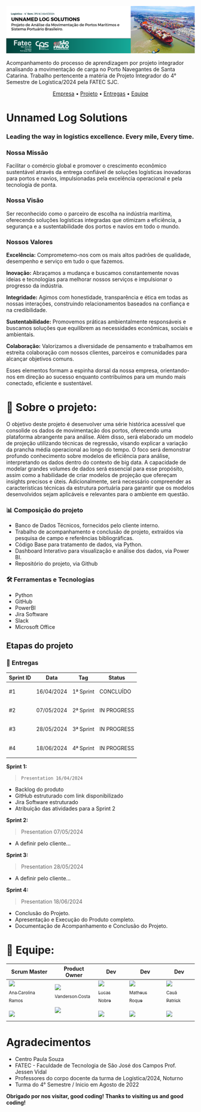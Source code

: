 ![magamissy](header.3_20240416_214430_0000.png)

Acompanhamento do processo de aprendizagem por projeto integrador analisando a movimentação de carga no Porto Navegantes de Santa Catarina. Trabalho pertencente a matéria de Projeto Integrador do 4° Semestre de Logística/2024 pela FATEC SJC.

 <p align="center">
     <a href="#empresa">Empresa</a> • 
     <a href="projeto">Projeto</a> •
     <a href="entregas">Entregas</a> •
     <a href="equipe">Equipe</a> 
  
<span id="empresa">
 
# Unnamed Log Solutions
### Leading the way in logistics excellence. Every mile, Every time. 

### Nossa Missão
Facilitar o comércio global e promover o crescimento econômico sustentável através da entrega confiável de soluções logísticas inovadoras para portos e navios, impulsionadas pela excelência operacional e pela tecnologia de ponta.

### Nossa Visão
Ser reconhecido como o parceiro de escolha na indústria marítima, oferecendo soluções logísticas integradas que otimizam a eficiência, a segurança e a sustentabilidade dos portos e navios em todo o mundo.

### Nossos Valores
**Excelência:** Comprometemo-nos com os mais altos padrões de qualidade, desempenho e serviço em tudo o que fazemos.

**Inovação:** Abraçamos a mudança e buscamos constantemente novas ideias e tecnologias para melhorar nossos serviços e impulsionar o progresso da indústria.

**Integridade:** Agimos com honestidade, transparência e ética em todas as nossas interações, construindo relacionamentos baseados na confiança e na credibilidade.

**Sustentabilidade:** Promovemos práticas ambientalmente responsáveis e buscamos soluções que equilibrem as necessidades econômicas, sociais e ambientais.

**Colaboração:** Valorizamos a diversidade de pensamento e trabalhamos em estreita colaboração com nossos clientes, parceiros e comunidades para alcançar objetivos comuns.

Esses elementos formam a espinha dorsal da nossa empresa, orientando-nos em direção ao sucesso enquanto contribuímos para um mundo mais conectado, eficiente e sustentável.


<span id="projeto">

# :mag_right: Sobre o projeto:

O objetivo deste projeto é desenvolver uma série histórica acessível que consolide os dados de movimentação dos portos, oferecendo uma plataforma abrangente para análise. Além disso, será elaborado um modelo de projeção utilizando técnicas de regressão, visando explicar a variação da prancha média operacional ao longo do tempo. O foco será demonstrar profundo conhecimento sobre modelos de eficiência para análise, interpretando os dados dentro do contexto de big data. A capacidade de modelar grandes volumes de dados será essencial para esse propósito, assim como a habilidade de criar modelos de projeção que ofereçam insights precisos e úteis. Adicionalmente, será necessário compreender as características técnicas da estrutura portuária para garantir que os modelos desenvolvidos sejam aplicáveis e relevantes para o ambiente em questão.

 


 
### :bar_chart: Composição do projeto

  - Banco de Dados Técnicos, fornecidos pelo cliente interno.
  - Trabalho de acompanhamento e conclusão de projeto, extraídos via pesquisa de campo e referências bibliográficas.
  - Código Base para tratamento de dados, via Python.
  -  Dashboard Interativo para visualização e análise dos dados, via Power BI.
  -  Repositório do projeto, via Github



 ### :hammer_and_wrench: Ferramentas e Tecnologias

* Python
* GitHub
* PowerBI 
* Jira Software
* Slack 
* Microsoft Office



 <span id="entregas">
  
## Etapas do projeto 

### :dart: Entregas

Sprint ID | Data | Tag | Status
----------|-----|-----|-------
#1 | 16/04/2024 | <p><a >1ª Sprint</a></p> | CONCLUÍDO
#2 | 07/05/2024 | <p><a >2ª Sprint</a></p> | IN PROGRESS
#3 | 28/05/2024 | <p><a >3ª Sprint</a></p> | IN PROGRESS
#4 | 18/06/2024 | <p><a >4ª Sprint</a></p> | IN PROGRESS


**Sprint 1:**
>     Presentation 16/04/2024
* Backlog do produto​
* GitHub estruturado com link disponibilizado​
* Jira Software estruturado​
* Atribuição das atividades para a Sprint 2 


**Sprint 2:**
>    Presentation 07/05/2024
* A definir pelo cliente...


**Sprint 3:**
>    Presentation 28/05/2024
* A definir pelo cliente...


**Sprint 4:**
>    Presentation 18/06/2024
* Conclusão do Projeto.
* Apresentação e Execução do Produto completo.
* Documentação de Acompanhamento e Conclusão do Projeto. 

 <span id="equipe">

 # :busts_in_silhouette: Equipe:
 Scrum Master | Product Owner | Dev | Dev | Dev |
 -------------|---------------|-----|-----|-----|
 [<img src="https://user-images.githubusercontent.com/114114602/202311558-3bed7f66-5888-482f-affa-718e5c89ec72.png" width=115><br><sub>Ana Carolina Ramos</sub><br><sub>](https://github.com/magamissy)</sub><br><a href="https://www.linkedin.com/in/ramosac/" target="_blank"> <img src="https://img.shields.io/badge/linkedin-%230077B5.svg?&style=for-the-badge&logo=linkedin&logoColor=54C5CE&color=292A2D" /></a><sub> | [<img src="https://avatars.githubusercontent.com/u/165451846?v=4" width=115><br><sub>Vanderson Costa</sub><br><sub>](https://github.com/Eusou1337)</sub><br><a href="https://www.linkedin.com/in/vanderson-costa-bb374150/" target="_blank"> <img src="https://img.shields.io/badge/linkedin-%230077B5.svg?&style=for-the-badge&logo=linkedin&logoColor=54C5CE&color=292A2D" /></a><sub> | [<img src="https://avatars.githubusercontent.com/u/113734766?v=4" width=115><br><sub>Lucas Nobre</sub><br><sub>]()</sub><br><a href="https://www.linkedin.com/in/lucas-n-a567765a/" target="_blank"> <img src="https://img.shields.io/badge/linkedin-%230077B5.svg?&style=for-the-badge&logo=linkedin&logoColor=54C5CE&color=292A2D" /></a><sub> | [<img src="https://avatars.githubusercontent.com/u/113734766?v=4" width=115><br><sub>Matheus Roque</sub><br><sub>](https://github.com/matheussjc)</sub><br><a href="https://www.linkedin.com/in/matheus-roque-b015211a3/"> <img src="https://img.shields.io/badge/linkedin-%230077B5.svg?&style=for-the-badge&logo=linkedin&logoColor=54C5CE&color=292A2D" /></a><sub> | [<img src="https://avatars.githubusercontent.com/u/113734766?v=4" width=115><br><sub>Cauã Patrick</sub><br><sub>]()</sub><br><a href="https://www.linkedin.com/in/cau%C3%A3-patrick-rodrigues-silva-079b84228?trk=contact-info" target="_blank"> <img src="https://img.shields.io/badge/linkedin-%230077B5.svg?&style=for-the-badge&logo=linkedin&logoColor=54C5CE&color=292A2D" /></a><sub>

 
# Agradecimentos
* Centro Paula Souza
* FATEC - Faculdade de Tecnologia de São José dos Campos Prof. Jessen Vidal
* Professores do corpo docente da turma de Logística/2024, Noturno
* Turma do 4° Semestre / Inicio em Agosto de 2022

**Obrigado por nos visitar, good coding!**
**Thanks to visiting us and good coding!**
